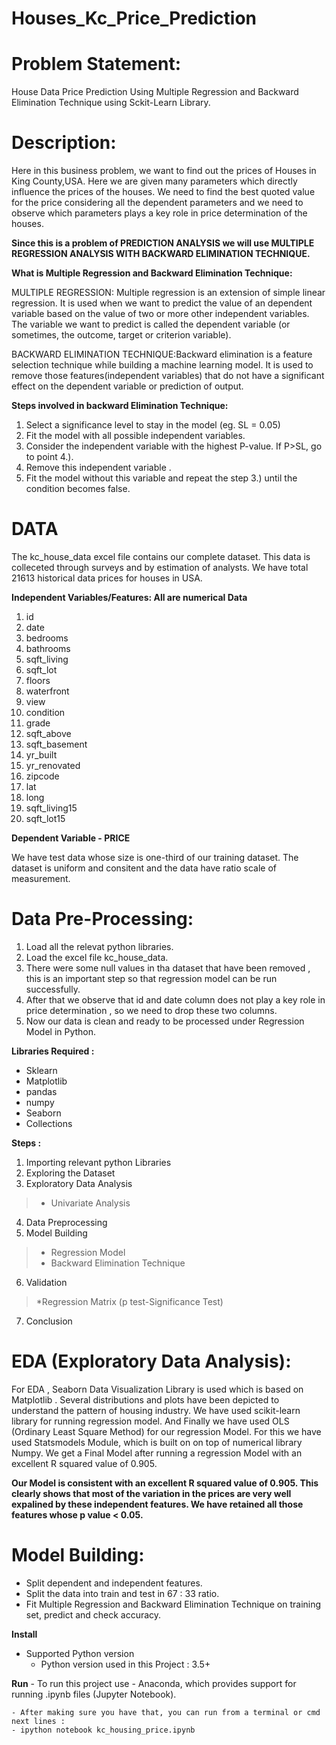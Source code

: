 # Houses_Kc_Price_Prediction

# Problem Statement:
House Data Price Prediction Using Multiple Regression and Backward Elimination Technique using Sckit-Learn Library.
# Description:
Here in this business problem, we want to find out the prices of Houses in King County,USA. Here we are given many parameters which directly influence the prices of the houses. We need to find the best quoted value for the price considering all the dependent parameters and we need to observe which parameters plays a key role in price determination of the houses.

**Since this is a problem of PREDICTION ANALYSIS we will use MULTIPLE REGRESSION ANALYSIS WITH BACKWARD ELIMINATION TECHNIQUE.**

**What is Multiple Regression and Backward Elimination Technique:**

MULTIPLE REGRESSION: Multiple regression is an extension of simple linear regression. It is used when we want to predict the value of an dependent variable based on the value of two or more other independent variables. The variable we want to predict is called the dependent variable (or sometimes, the outcome, target or criterion variable).

BACKWARD ELIMINATION TECHNIQUE:Backward elimination is a feature selection technique while building a machine learning model. It is used to remove those features(independent variables) that do not have a significant effect on the dependent variable or prediction of output.

 **Steps involved in backward Elimination Technique:**
 
1. Select a significance level to stay in the model (eg. SL = 0.05)
2. Fit the model with all possible independent variables.
3. Consider the independent variable with the highest P-value. If P>SL, go to point 4.).
4. Remove this independent variable .
5. Fit the model without this variable and repeat the step 3.) until the condition becomes false.

# DATA
The kc_house_data excel file contains our complete dataset. This data is colleceted through surveys and by estimation of analysts.
We have total 21613 historical data prices for houses in USA.

 **Independent Variables/Features: All are numerical Data**
1.	id   
2.	date
3.	bedrooms
4.	bathrooms
5.	sqft_living
6.	sqft_lot
7.	floors
8.	waterfront
9.	view
10. condition
11.	grade
12.	sqft_above
13.	sqft_basement
14.	yr_built
15.	yr_renovated
16.	zipcode
17.	lat
18.	long
19.	sqft_living15
20.	sqft_lot15

**Dependent Variable - PRICE**

We have test data whose size is one-third of our training dataset.
The dataset is uniform and consitent and the data have ratio scale of measurement.

# Data Pre-Processing:
1. Load all the relevat python libraries.
2. Load the excel file kc_house_data.
3. There were some null values in tha dataset that have been removed , this is an important step so that regression model can be run successfully.
4. After that we observe that id and date column does not play a key role in price determination , so we need to drop these two columns.
5. Now our data is clean and ready to be processed under Regression Model in Python.

**Libraries Required :**
- Sklearn 
- Matplotlib
- pandas
- numpy
- Seaborn
- Collections

 **Steps :**
1. Importing relevant python Libraries
2. Exploring the Dataset
3. Exploratory Data Analysis
> * Univariate Analysis
4. Data Preprocessing
5. Model Building
> * Regression Model
> * Backward Elimination Technique
6. Validation
> *Regression Matrix (p test-Significance Test)
7. Conclusion

# EDA (Exploratory Data Analysis):
For EDA , Seaborn Data Visualization Library is used which is based on Matplotlib . Several distributions and plots have been depicted to understand the pattern of housing industry.
We have used scikit-learn library for running regression model.
And Finally we have used OLS (Ordinary Least Square Method) for our regression Model. For this we have used Statsmodels Module, which is built on on top of numerical library Numpy. We get a Final Model after running a regression Model with an excellent R squared value of 0.905.

**Our Model is consistent with an excellent R squared value of 0.905. This clearly shows that most of the variation in the prices are very well expalined by these independent features. We have retained all those features whose p value < 0.05.**

# Model Building:
* Split dependent and independent features.
* Split the data into train and test in 67 : 33 ratio.
* Fit Multiple Regression and Backward Elimination Technique on training set, predict and check accuracy.


**Install**
- Supported Python version
    - Python version used in this Project : 3.5+

**Run**
    - To run this project use - Anaconda, which provides support for running .ipynb files (Jupyter Notebook). 
    
    - After making sure you have that, you can run from a terminal or cmd next lines :
    - ipython notebook kc_housing_price.ipynb
   


